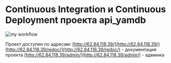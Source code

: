 # Continuous Integration и Continuous Deployment проекта api_yamdb

![my workflow](https://github.com/KseniyaGurevich/yamdb_final/actions/workflows/yamdb_workflow.yml/badge.svg)

Проект доступен по адресам:
[http://62.84.118.39/](http://62.84.118.39/)
[http://62.84.118.39/redoc/](http://62.84.118.39/redoc/) - документация проекта
[http://62.84.118.39/admin/](http://62.84.118.39/admin/) - админка
